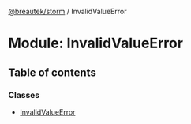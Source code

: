[@breautek/storm](../README.md) / InvalidValueError

# Module: InvalidValueError

## Table of contents

### Classes

- [InvalidValueError](../classes/InvalidValueError.InvalidValueError-1.md)
